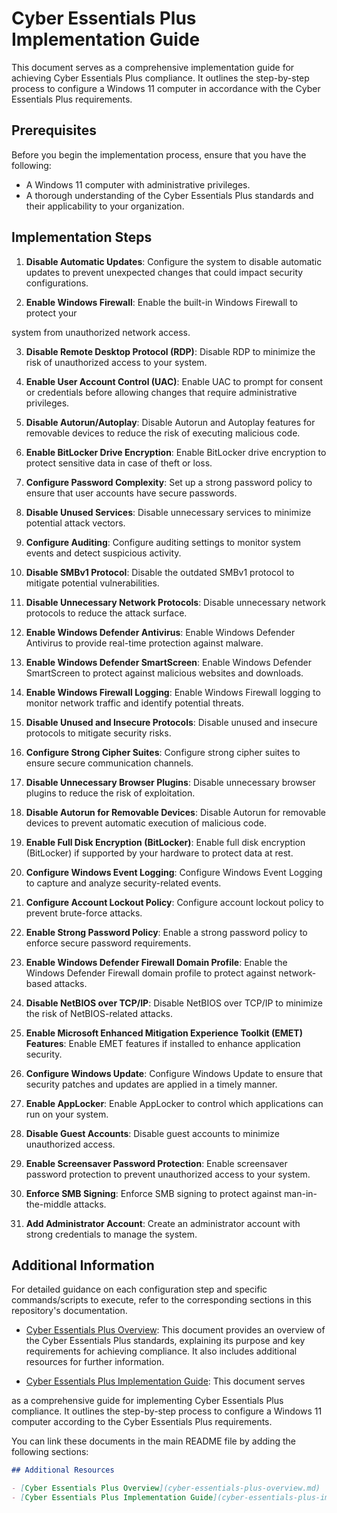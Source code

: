# Cyber Essentials Plus Implementation Guide

This document serves as a comprehensive implementation guide for achieving Cyber Essentials Plus compliance. It outlines the step-by-step process to configure a Windows 11 computer in accordance with the Cyber Essentials Plus requirements.

## Prerequisites

Before you begin the implementation process, ensure that you have the following:

- A Windows 11 computer with administrative privileges.
- A thorough understanding of the Cyber Essentials Plus standards and their applicability to your organization.

## Implementation Steps

1. **Disable Automatic Updates**: Configure the system to disable automatic updates to prevent unexpected changes that could impact security configurations.

2. **Enable Windows Firewall**: Enable the built-in Windows Firewall to protect your

 system from unauthorized network access.

3. **Disable Remote Desktop Protocol (RDP)**: Disable RDP to minimize the risk of unauthorized access to your system.

4. **Enable User Account Control (UAC)**: Enable UAC to prompt for consent or credentials before allowing changes that require administrative privileges.

5. **Disable Autorun/Autoplay**: Disable Autorun and Autoplay features for removable devices to reduce the risk of executing malicious code.

6. **Enable BitLocker Drive Encryption**: Enable BitLocker drive encryption to protect sensitive data in case of theft or loss.

7. **Configure Password Complexity**: Set up a strong password policy to ensure that user accounts have secure passwords.

8. **Disable Unused Services**: Disable unnecessary services to minimize potential attack vectors.

9. **Configure Auditing**: Configure auditing settings to monitor system events and detect suspicious activity.

10. **Disable SMBv1 Protocol**: Disable the outdated SMBv1 protocol to mitigate potential vulnerabilities.

11. **Disable Unnecessary Network Protocols**: Disable unnecessary network protocols to reduce the attack surface.

12. **Enable Windows Defender Antivirus**: Enable Windows Defender Antivirus to provide real-time protection against malware.

13. **Enable Windows Defender SmartScreen**: Enable Windows Defender SmartScreen to protect against malicious websites and downloads.

14. **Enable Windows Firewall Logging**: Enable Windows Firewall logging to monitor network traffic and identify potential threats.

15. **Disable Unused and Insecure Protocols**: Disable unused and insecure protocols to mitigate security risks.

16. **Configure Strong Cipher Suites**: Configure strong cipher suites to ensure secure communication channels.

17. **Disable Unnecessary Browser Plugins**: Disable unnecessary browser plugins to reduce the risk of exploitation.

18. **Disable Autorun for Removable Devices**: Disable Autorun for removable devices to prevent automatic execution of malicious code.

19. **Enable Full Disk Encryption (BitLocker)**: Enable full disk encryption (BitLocker) if supported by your hardware to protect data at rest.

20. **Configure Windows Event Logging**: Configure Windows Event Logging to capture and analyze security-related events.

21. **Configure Account Lockout Policy**: Configure account lockout policy to prevent brute-force attacks.

22. **Enable Strong Password Policy**: Enable a strong password policy to enforce secure password requirements.

23. **Enable Windows Defender Firewall Domain Profile**: Enable the Windows Defender Firewall domain profile to protect against network-based attacks.

24. **Disable NetBIOS over TCP/IP**: Disable NetBIOS over TCP/IP to minimize the risk of NetBIOS-related attacks.

25. **Enable Microsoft Enhanced Mitigation Experience Toolkit (EMET) Features**: Enable EMET features if installed to enhance application security.

26. **Configure Windows Update**: Configure Windows Update to ensure that security patches and updates are applied in a timely manner.

27. **Enable AppLocker**: Enable AppLocker to control which applications can run on your system.

28. **Disable Guest Accounts**: Disable guest accounts to minimize unauthorized access.

29. **Enable Screensaver Password Protection**: Enable screensaver password protection to prevent unauthorized access to your system.

30. **Enforce SMB Signing**: Enforce SMB signing to protect against man-in-the-middle attacks.

31. **Add Administrator Account**: Create an administrator account with strong credentials to manage the system.

## Additional Information

For detailed guidance on each configuration step and specific commands/scripts to execute, refer to the corresponding sections in this repository's documentation.

- [Cyber Essentials Plus Overview](cyber-essentials-plus-overview.md): This document provides an overview of the Cyber Essentials Plus standards, explaining its purpose and key requirements for achieving compliance. It also includes additional resources for further information.

- [Cyber Essentials Plus Implementation Guide](cyber-essentials-plus-implementation-guide.md): This document serves

 as a comprehensive guide for implementing Cyber Essentials Plus compliance. It outlines the step-by-step process to configure a Windows 11 computer according to the Cyber Essentials Plus requirements.

You can link these documents in the main README file by adding the following sections:

```markdown
## Additional Resources

- [Cyber Essentials Plus Overview](cyber-essentials-plus-overview.md)
- [Cyber Essentials Plus Implementation Guide](cyber-essentials-plus-implementation-guide.md)
```

